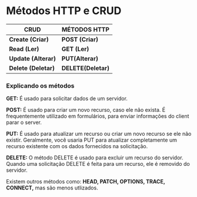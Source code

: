 # Métodos HTTP e CRUD

| CRUD                       | MÉTODOS HTTP             |
| -------------------------- | ------------------------- |
| **Create (Criar)**   | **POST (Criar)**    |
| **Read (Ler)**       | **GET (Ler)**       |
| **Update (Alterar)** | **PUT(Alterar)**    |
| **Delete (Deletar)** | **DELETE(Deletar)** |


### Explicando os métodos

**GET:** É usado para solicitar dados de um servidor. 

**POST:** É usado para criar um novo recurso, caso ele não exista. É frequentemente utilizado em formulários, para enviar informações do client parar o server.

**PUT:** É usado para atualizar um recurso ou criar um novo recurso se ele não existir. Geralmente, você usaria PUT para atualizar completamente um recurso existente com os dados fornecidos na solicitação.

**DELETE:** O método DELETE é usado para excluir um recurso do servidor. Quando uma solicitação DELETE é feita para um recurso, ele é removido do servidor.

Existem outros métodos como: **HEAD, PATCH, OPTIONS, TRACE, CONNECT,** mas são menos utlizados.
